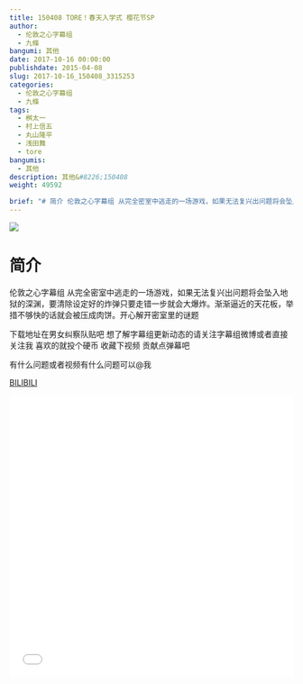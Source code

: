 ```yaml
---
title: 150408 TORE！春天入学式 樱花节SP
author: 
  - 伦敦之心字幕组
  - 九條
bangumi: 其他
date: 2017-10-16 00:00:00
publishdate: 2015-04-08
slug: 2017-10-16_150408_3315253
categories: 
  - 伦敦之心字幕组
  - 九條
tags: 
  - 桝太一
  - 村上信五
  - 丸山隆平
  - 浅田舞
  - tore
bangumis: 
  - 其他
description: 其他&#8226;150408
weight: 49592

brief: "# 简介 伦敦之心字幕组 从完全密室中逃走的一场游戏，如果无法复兴出问题将会坠入地狱的深渊，要清除设定好的炸弹只要走错一步就会大爆炸。渐渐逼近的天花板，举措不够快的话就会被压成肉饼。开心解开密室里的谜题 下载地址在男女纠察队贴吧 想了解字幕组更新动态的请关注字幕组微博或者直接关注我 喜欢的就投个硬币 收藏下视频 贡献点弹幕吧 有什么问题或者视频有什么问题可以@我"
---
```


![](https://i.imgur.com/19VueSF.jpg)

# 简介  
伦敦之心字幕组 从完全密室中逃走的一场游戏，如果无法复兴出问题将会坠入地狱的深渊，要清除设定好的炸弹只要走错一步就会大爆炸。渐渐逼近的天花板，举措不够快的话就会被压成肉饼。开心解开密室里的谜题


下载地址在男女纠察队贴吧 想了解字幕组更新动态的请关注字幕组微博或者直接关注我 喜欢的就投个硬币 收藏下视频 贡献点弹幕吧


有什么问题或者视频有什么问题可以@我

  [BILIBILI](https://www.bilibili.com/video/av3315253/)


<div class="vcontainer">  <iframe class='video' src="//www.bilibili.com/blackboard/player.html?aid=3315253" width="100%" height="500" frameborder="0" allowfullscreen="allowfullscreen"></iframe></div>

